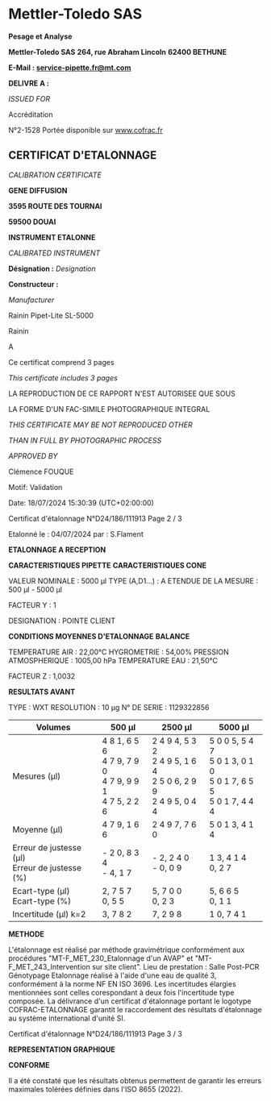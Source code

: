 # **Mettler-Toledo SAS**

**Pesage et Analyse**

**Mettler-Toledo SAS**
**264, rue Abraham Lincoln**
**62400 BETHUNE**

**E-Mail : service-pipette.fr@mt.com**


**DELIVRE A :**

_ISSUED FOR_


Accréditation

N°2-1528
Portée disponible
sur www.cofrac.fr
## **CERTIFICAT D'ETALONNAGE**

_CALIBRATION CERTIFICATE_

**GENE DIFFUSION**

**3595 ROUTE DES TOURNAI**

**59500 DOUAI**


**INSTRUMENT ETALONNE**

_CALIBRATED INSTRUMENT_


**Désignation :**
_Designation_

**Constructeur :**

_Manufacturer_


Rainin Pipet-Lite SL-5000

Rainin



A



Ce certificat comprend 3 pages

_This certificate includes 3 pages_

LA REPRODUCTION DE CE RAPPORT N'EST AUTORISEE QUE SOUS

LA FORME D'UN FAC-SIMILE PHOTOGRAPHIQUE INTEGRAL

_THIS CERTIFICATE MAY BE NOT REPRODUCED OTHER_

_THAN IN FULL BY PHOTOGRAPHIC PROCESS_


_APPROVED BY_

Clémence FOUQUE

Motif: Validation

Date: 18/07/2024 15:30:39 (UTC+02:00:00)

Certificat d'étalonnage N°D24/186/111913  Page 2 / 3

Etalonné le : 04/07/2024 par : S.Flament

**ETALONNAGE A RECEPTION**

**CARACTERISTIQUES PIPETTE** **CARACTERISTIQUES CONE**


VALEUR NOMINALE : 5000 µl
TYPE (A,D1...) : A
ETENDUE DE LA MESURE : 500 µl - 5000 µl

FACTEUR Y : 1


DESIGNATION : POINTE CLIENT


**CONDITIONS MOYENNES D'ETALONNAGE** **BALANCE**


TEMPERATURE AIR : 22,00°C
HYGROMETRIE : 54,00%
PRESSION ATMOSPHERIQUE : 1005,00 hPa
TEMPERATURE EAU : 21,50°C

FACTEUR Z : 1,0032

**RESULTATS AVANT**


TYPE : WXT
RESOLUTION : 10 µg
N° DE SERIE : 1129322856










|Volumes|500 µl|2500 µl|5000 µl|
|---|---|---|---|
|Mesures (µl)|4 8 1, 6 5 6<br>4 7 9, 7 9 0<br>4 7 9, 9 9 1<br>4 7 5, 2 2 6|2 4 9 4, 5 3 2<br>2 4 9 5, 1 6 4<br>2 5 0 6, 2 9 9<br>2 4 9 5, 0 4 4|5 0 0 5, 5 4 7<br>5 0 1 3, 0 1 0<br>5 0 1 7, 6 5 5<br>5 0 1 7, 4 4 4|
|Moyenne (µl)|4 7 9, 1 6 6|2 4 9 7, 7 6 0|5 0 1 3, 4 1 4|
|Erreur de justesse (µl)<br>Erreur de justesse (%)|- 2 0, 8 3 4<br>- 4, 1 7|- 2, 2 4 0<br>- 0, 0 9|1 3, 4 1 4<br>0, 2 7|
|Ecart-type (µl)<br>Ecart-type (%)|2, 7 5 7<br>0, 5 5|5, 7 0 0<br>0, 2 3|5, 6 6 5<br>0, 1 1|
|Incertitude (µl) k=2|3, 7 8 2|7, 2 9 8|1 0, 7 4 1|


**METHODE**

L'étalonnage est réalisé par méthode gravimétrique conformément aux procédures "MT-F_MET_230_Etalonnage d'un AVAP" et
"MT-F_MET_243_Intervention sur site client".
Lieu de prestation : Salle Post-PCR Génotypage
Etalonnage réalisé à l'aide d'une eau de qualité 3, conformément à la norme NF EN ISO 3696.
Les incertitudes élargies mentionnées sont celles corespondant à deux fois l'incertitude type composée.
La délivrance d'un certificat d'étalonnage portant le logotype COFRAC-ETALONNAGE garantit le raccordement des résultats d'étalonnage au système
international d'unité SI.

Certificat d'étalonnage N°D24/186/111913  Page 3 / 3

**REPRESENTATION GRAPHIQUE**

**CONFORME**

Il a été constaté que les résultats obtenus permettent de garantir les erreurs maximales tolérées définies dans l'ISO 8655 (2022).

